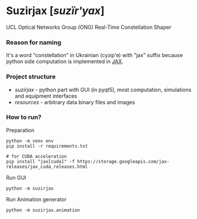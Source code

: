 # Suzirjax [_suzïr'yax_]
UCL Optical Networks Group (ONG) Real-Time Constellation Shaper

### Reason for naming
It's a word "constellation" in Ukrainian (сузір'я) with "jax" suffix because 
python side computation is implemented in [JAX](https://github.com/google/jax).

### Project structure
* _suzirjax_ - python part with GUI (in pyqt5), most computation, simulations and equipment interfaces 
* _resources_ - arbitrary data binary files and images

### How to run?

Preparation
```shell
python -m venv env
pip install -r requirements.txt

# for CUDA acceleration
pip install "jax[cuda]" -f https://storage.googleapis.com/jax-releases/jax_cuda_releases.html
```

Run GUI
```shell
python -m suzirjax
```

Run Animation generator
```shell
python -m suzirjax.animation
```

